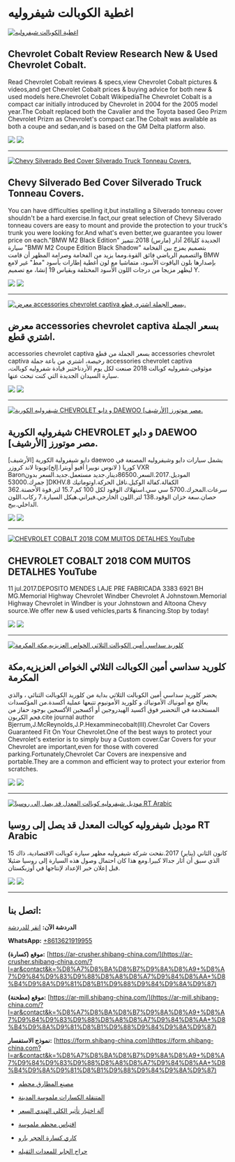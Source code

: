 # اغطية الكوبالت شيفروليه

<a href="https://swt.shibang-china.com/?l=ar&img&k=%D8%A7%D8%BA%D8%B7%D9%8A%D8%A9+%D8%A7%D9%84%D9%83%D9%88%D8%A8%D8%A7%D9%84%D8%AA+%D8%B4%D9%8A%D9%81%D8%B1%D9%88%D9%84%D9%8A%D9%87" target="_blank">![اغطية الكوبالت شيفروليه](http://static.shibang-china.com/all-800x300/143.jpg)</a>

## Chevrolet Cobalt Review Research New &amp; Used Chevrolet Cobalt.
Read Chevrolet Cobalt reviews &amp; specs,view Chevrolet Cobalt pictures &amp; videos,and get Chevrolet Cobalt prices &amp; buying advice for both new &amp; used models here.Chevrolet Cobalt WikipediaThe Chevrolet Cobalt is a compact car initially introduced by Chevrolet in 2004 for the 2005 model year.The Cobalt replaced both the Cavalier and the Toyota based Geo Prizm Chevrolet Prizm as Chevrolet&#39;s compact car.The Cobalt was available as both a coupe and sedan,and is based on the GM Delta platform also.


<a href="https://whatsapp.shibangsoft.com/WhatsApp.php" target="_blank" title="WhatsApp">![](http://static.shibang-china.com/icon/whatsapp.png)</a> <a href="https://swt.shibang-china.com/?l=ar&icon&k=%D8%A7%D8%BA%D8%B7%D9%8A%D8%A9+%D8%A7%D9%84%D9%83%D9%88%D8%A8%D8%A7%D9%84%D8%AA+%D8%B4%D9%8A%D9%81%D8%B1%D9%88%D9%84%D9%8A%D9%87" target="_blank">![](http://static.shibang-china.com/icon/chat-ar.png)</a>

---

<a href="https://swt.shibang-china.com/?l=ar&img&k=%D8%A7%D8%BA%D8%B7%D9%8A%D8%A9+%D8%A7%D9%84%D9%83%D9%88%D8%A8%D8%A7%D9%84%D8%AA+%D8%B4%D9%8A%D9%81%D8%B1%D9%88%D9%84%D9%8A%D9%87" target="_blank">![Chevy Silverado Bed Cover Silverado Truck Tonneau Covers.](http://static.shibang-china.com/all-800x300/957.jpg)</a>

## Chevy Silverado Bed Cover Silverado Truck Tonneau Covers.
You can have difficulties spelling it,but installing a Silverado tonneau cover shouldn&#39;t be a hard exercise.In fact,our great selection of Chevy Silverado tonneau covers are easy to mount and provide the protection to your truck&#39;s trunk you were looking for.And what&#39;s even better,we guarantee you lower price on each.&quot;BMW M2 Black Edition&quot; الجديدة كليا26 آذار (مارس) 2018.تتميز سيارة &quot;BMW M2 Coupe Edition Black Shadow&quot; بتصميم يمزج بين الفخامة والتصميم الرياضي فائق القوة.ومما يزيد من الفخامة وصرامة المظهر أن قامت BMW بإصدارها بلون الياقوت الأسود، متماشيا مع لون أغطية إطارات بأسود &quot;مط&quot; غير لامع ليظهر مزيجا من درجات اللون الأسود المختلفة وبقياس 19 إنشا، مع تصميم Y.


<a href="https://whatsapp.shibangsoft.com/WhatsApp.php" target="_blank" title="WhatsApp">![](http://static.shibang-china.com/icon/whatsapp.png)</a> <a href="https://swt.shibang-china.com/?l=ar&icon&k=%D8%A7%D8%BA%D8%B7%D9%8A%D8%A9+%D8%A7%D9%84%D9%83%D9%88%D8%A8%D8%A7%D9%84%D8%AA+%D8%B4%D9%8A%D9%81%D8%B1%D9%88%D9%84%D9%8A%D9%87" target="_blank">![](http://static.shibang-china.com/icon/chat-ar.png)</a>

---

<a href="https://swt.shibang-china.com/?l=ar&img&k=%D8%A7%D8%BA%D8%B7%D9%8A%D8%A9+%D8%A7%D9%84%D9%83%D9%88%D8%A8%D8%A7%D9%84%D8%AA+%D8%B4%D9%8A%D9%81%D8%B1%D9%88%D9%84%D9%8A%D9%87" target="_blank">![معرض accessories chevrolet captiva بسعر الجملة اشتري قطع.](http://static.shibang-china.com/all-800x300/341.jpg)</a>

## معرض accessories chevrolet captiva بسعر الجملة اشتري قطع.
accessories chevrolet captiva بسعر الجملة من قطع accessories chevrolet captiva رخيصة، اشتري من باعة جملة accessories chevrolet captiva موثوقين.شفروليه كوبالت 2018 صنعت لكل يوم الأردناختبر قيادة شفروليه كوبالت، سيارة السيدان الجديدة التي كنت تبحث عنها.


<a href="https://whatsapp.shibangsoft.com/WhatsApp.php" target="_blank" title="WhatsApp">![](http://static.shibang-china.com/icon/whatsapp.png)</a> <a href="https://swt.shibang-china.com/?l=ar&icon&k=%D8%A7%D8%BA%D8%B7%D9%8A%D8%A9+%D8%A7%D9%84%D9%83%D9%88%D8%A8%D8%A7%D9%84%D8%AA+%D8%B4%D9%8A%D9%81%D8%B1%D9%88%D9%84%D9%8A%D9%87" target="_blank">![](http://static.shibang-china.com/icon/chat-ar.png)</a>

---

<a href="https://swt.shibang-china.com/?l=ar&img&k=%D8%A7%D8%BA%D8%B7%D9%8A%D8%A9+%D8%A7%D9%84%D9%83%D9%88%D8%A8%D8%A7%D9%84%D8%AA+%D8%B4%D9%8A%D9%81%D8%B1%D9%88%D9%84%D9%8A%D9%87" target="_blank">![شيفروليه الكورية CHEVROLET و دايو DAEWOO [الأرشيف] مصر موتورز.](http://static.shibang-china.com/all-800x300/126.jpg)</a>

## شيفروليه الكورية CHEVROLET و دايو DAEWOO [الأرشيف] مصر موتورز.
[الأرشيف] دايو شيفرولية الكورية daewoo يشمل سيارات دايو وشيفروليه المصنعة في كوريا ( لانوس نوبيرا أفيو أوبترا.إلخ)تويوتا لاند كروزر VXR Baronالموديل.2017.السعر.86500دينار.جديد مستعمل.جديد.السعر بدون جمرك.53000 ]DKHV.الكفالة.كفالة الوكيل.ناقل الحركة.اوتوماتيك 8 سرعات.المحرك.5700 سي سي.استهلاك الوقود لكل 100 كم.15.7 لتر.قوة الأحصنة.362 حصان.سعة خزان الوقود.138 لتر.اللون الخارجي.فيراني.هيكل السيارة.7 ركاب.اللون الداخلي.بيج.


<a href="https://whatsapp.shibangsoft.com/WhatsApp.php" target="_blank" title="WhatsApp">![](http://static.shibang-china.com/icon/whatsapp.png)</a> <a href="https://swt.shibang-china.com/?l=ar&icon&k=%D8%A7%D8%BA%D8%B7%D9%8A%D8%A9+%D8%A7%D9%84%D9%83%D9%88%D8%A8%D8%A7%D9%84%D8%AA+%D8%B4%D9%8A%D9%81%D8%B1%D9%88%D9%84%D9%8A%D9%87" target="_blank">![](http://static.shibang-china.com/icon/chat-ar.png)</a>

---

<a href="https://swt.shibang-china.com/?l=ar&img&k=%D8%A7%D8%BA%D8%B7%D9%8A%D8%A9+%D8%A7%D9%84%D9%83%D9%88%D8%A8%D8%A7%D9%84%D8%AA+%D8%B4%D9%8A%D9%81%D8%B1%D9%88%D9%84%D9%8A%D9%87" target="_blank">![CHEVROLET COBALT 2018 COM MUITOS DETALHES YouTube](http://static.shibang-china.com/all-800x300/705.jpg)</a>

## CHEVROLET COBALT 2018 COM MUITOS DETALHES YouTube
11 jul.2017.DEPOSITO MENDES LAJE PRE FABRICADA 3383 6921 BH MG.Memorial Highway Chevrolet Windber Chevrolet A Johnstown.Memorial Highway Chevrolet in Windber is your Johnstown and Altoona Chevy source.We offer new &amp; used vehicles,parts &amp; financing.Stop by today!


<a href="https://whatsapp.shibangsoft.com/WhatsApp.php" target="_blank" title="WhatsApp">![](http://static.shibang-china.com/icon/whatsapp.png)</a> <a href="https://swt.shibang-china.com/?l=ar&icon&k=%D8%A7%D8%BA%D8%B7%D9%8A%D8%A9+%D8%A7%D9%84%D9%83%D9%88%D8%A8%D8%A7%D9%84%D8%AA+%D8%B4%D9%8A%D9%81%D8%B1%D9%88%D9%84%D9%8A%D9%87" target="_blank">![](http://static.shibang-china.com/icon/chat-ar.png)</a>

---

<a href="https://swt.shibang-china.com/?l=ar&img&k=%D8%A7%D8%BA%D8%B7%D9%8A%D8%A9+%D8%A7%D9%84%D9%83%D9%88%D8%A8%D8%A7%D9%84%D8%AA+%D8%B4%D9%8A%D9%81%D8%B1%D9%88%D9%84%D9%8A%D9%87" target="_blank">![كلوريد سداسي أمين الكوبالت الثلاثي الخواص  العزيزيه,مكة المكرمة](http://static.shibang-china.com/all-800x300/1233.jpg)</a>

## كلوريد سداسي أمين الكوبالت الثلاثي الخواص  العزيزيه,مكة المكرمة
يحضر كلوريد سداسي أمين الكوبالت الثلاثي بداية من كلوريد الكوبالت الثنائي ، والذي يعالج مع أمونياك الأمونياك و كلوريد الأمونيوم تتبعها عملية أكسدة.من المؤكسدات المستخدمة في التحضير فوق أكسيد الهيدروجين أو أكسجين الأكسجين بوجود حفاز من فحم الكربون.cite journal author Bjerrum,J.McReynolds,J.P.Hexamminecobalt(III).Chevrolet Car Covers Guaranteed Fit On Your Chevrolet.One of the best ways to protect your Chevrolet&#39;s exterior is to simply buy a Custom cover.Car Covers for your Chevrolet are important,even for those with covered parking.Fortunately,Chevrolet Car Covers are inexpensive and portable.They are a common and efficient way to protect your exterior from scratches.


<a href="https://whatsapp.shibangsoft.com/WhatsApp.php" target="_blank" title="WhatsApp">![](http://static.shibang-china.com/icon/whatsapp.png)</a> <a href="https://swt.shibang-china.com/?l=ar&icon&k=%D8%A7%D8%BA%D8%B7%D9%8A%D8%A9+%D8%A7%D9%84%D9%83%D9%88%D8%A8%D8%A7%D9%84%D8%AA+%D8%B4%D9%8A%D9%81%D8%B1%D9%88%D9%84%D9%8A%D9%87" target="_blank">![](http://static.shibang-china.com/icon/chat-ar.png)</a>

---

<a href="https://swt.shibang-china.com/?l=ar&img&k=%D8%A7%D8%BA%D8%B7%D9%8A%D8%A9+%D8%A7%D9%84%D9%83%D9%88%D8%A8%D8%A7%D9%84%D8%AA+%D8%B4%D9%8A%D9%81%D8%B1%D9%88%D9%84%D9%8A%D9%87" target="_blank">![موديل شيفروليه كوبالت المعدل قد يصل إلى روسيا RT Arabic](http://static.shibang-china.com/all-800x300/817.jpg)</a>

## موديل شيفروليه كوبالت المعدل قد يصل إلى روسيا RT Arabic
15 كانون الثاني (يناير) 2017.نقحت شركة شيفروليه مظهر سيارة كوبالت الاقتصادية، ذاك الذي سبق أن أثار جدالا كبيرا.ومع هذا كان احتمال وصول هذه السيارة إلى روسيا ضئيلا قبل إعلان خبر الإعداد لإنتاجها في أوزبكستان.

<a href="https://whatsapp.shibangsoft.com/WhatsApp.php" target="_blank" title="WhatsApp">![](http://static.shibang-china.com/icon/whatsapp.png)</a> <a href="https://swt.shibang-china.com/?l=ar&icon&k=%D8%A7%D8%BA%D8%B7%D9%8A%D8%A9+%D8%A7%D9%84%D9%83%D9%88%D8%A8%D8%A7%D9%84%D8%AA+%D8%B4%D9%8A%D9%81%D8%B1%D9%88%D9%84%D9%8A%D9%87" target="_blank">![](http://static.shibang-china.com/icon/chat-ar.png)</a>

---
## اتصل بنا:

**الدردشة الآن:** [انقر للدردشة](https://swt.shibang-china.com?l=ar&contact&k=%D8%A7%D8%BA%D8%B7%D9%8A%D8%A9+%D8%A7%D9%84%D9%83%D9%88%D8%A8%D8%A7%D9%84%D8%AA+%D8%B4%D9%8A%D9%81%D8%B1%D9%88%D9%84%D9%8A%D9%87)

**WhatsApp:**  [+8613621919955](https://whatsapp.shibangsoft.com/WhatsApp.php)

**موقع (كسارة):** [https://ar-crusher.shibang-china.com/](https://ar-crusher.shibang-china.com/?l=ar&contact&k=%D8%A7%D8%BA%D8%B7%D9%8A%D8%A9+%D8%A7%D9%84%D9%83%D9%88%D8%A8%D8%A7%D9%84%D8%AA+%D8%B4%D9%8A%D9%81%D8%B1%D9%88%D9%84%D9%8A%D9%87)

**موقع (مطحنة):** [https://ar-mill.shibang-china.com/](https://ar-mill.shibang-china.com/?l=ar&contact&k=%D8%A7%D8%BA%D8%B7%D9%8A%D8%A9+%D8%A7%D9%84%D9%83%D9%88%D8%A8%D8%A7%D9%84%D8%AA+%D8%B4%D9%8A%D9%81%D8%B1%D9%88%D9%84%D9%8A%D9%87)

**نموذج الاستفسار:** [https://form.shibang-china.com](https://form.shibang-china.com?l=ar&contact&k=%D8%A7%D8%BA%D8%B7%D9%8A%D8%A9+%D8%A7%D9%84%D9%83%D9%88%D8%A8%D8%A7%D9%84%D8%AA+%D8%B4%D9%8A%D9%81%D8%B1%D9%88%D9%84%D9%8A%D9%87)

* [مصنع المطارق محطم](../23/%D9%85%D8%B5%D9%86%D8%B9%20%D8%A7%D9%84%D9%85%D8%B7%D8%A7%D8%B1%D9%82%20%D9%85%D8%AD%D8%B7%D9%85.md)

* [المتنقلة الكسارات ملموسة المدينة](../23/%D8%A7%D9%84%D9%85%D8%AA%D9%86%D9%82%D9%84%D8%A9%20%D8%A7%D9%84%D9%83%D8%B3%D8%A7%D8%B1%D8%A7%D8%AA%20%D9%85%D9%84%D9%85%D9%88%D8%B3%D8%A9%20%D8%A7%D9%84%D9%85%D8%AF%D9%8A%D9%86%D8%A9.md)

* [آلة اختبار تأثير الكلي الهندي السعر](../22/%D8%A2%D9%84%D8%A9%20%D8%A7%D8%AE%D8%AA%D8%A8%D8%A7%D8%B1%20%D8%AA%D8%A3%D8%AB%D9%8A%D8%B1%20%D8%A7%D9%84%D9%83%D9%84%D9%8A%20%D8%A7%D9%84%D9%87%D9%86%D8%AF%D9%8A%20%D8%A7%D9%84%D8%B3%D8%B9%D8%B1.md)

* [اقتباس محطم ملموسة](../24/%D8%A7%D9%82%D8%AA%D8%A8%D8%A7%D8%B3%20%D9%85%D8%AD%D8%B7%D9%85%20%D9%85%D9%84%D9%85%D9%88%D8%B3%D8%A9.md)

* [كاري كسارة الحجر بارو](../23/%D9%83%D8%A7%D8%B1%D9%8A%20%D9%83%D8%B3%D8%A7%D8%B1%D8%A9%20%D8%A7%D9%84%D8%AD%D8%AC%D8%B1%20%D8%A8%D8%A7%D8%B1%D9%88.md)

* [حراج الجابر للمعدات الثقيله](../21/%D8%AD%D8%B1%D8%A7%D8%AC%20%D8%A7%D9%84%D8%AC%D8%A7%D8%A8%D8%B1%20%D9%84%D9%84%D9%85%D8%B9%D8%AF%D8%A7%D8%AA%20%D8%A7%D9%84%D8%AB%D9%82%D9%8A%D9%84%D9%87.md)